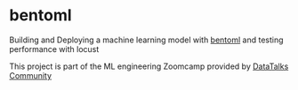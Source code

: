 # bentoml

Building and Deploying a machine learning model with [bentoml](https://www.bentoml.com/) and testing performance with locust

This project is part of the ML engineering Zoomcamp provided by [DataTalks Community](https://datatalks.club/)
